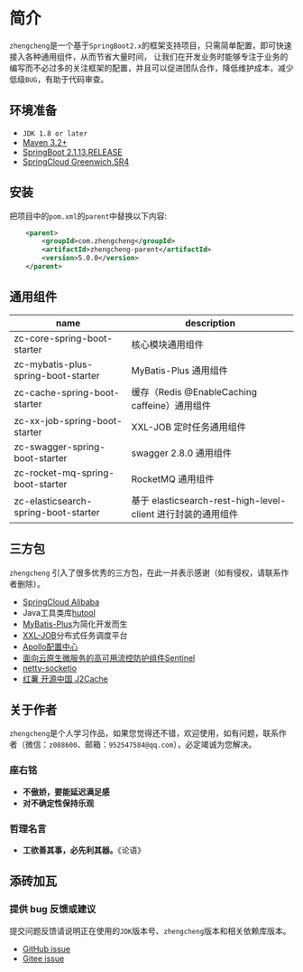 # 简介

`zhengcheng`是一个基于`SpringBoot2.x`的框架支持项目，只需简单配置，即可快速接入各种通用组件，从而节省大量时间，
让我们在开发业务时能够专注于业务的编写而不必过多的关注框架的配置，并且可以促进团队合作，降低维护成本，减少低级`BUG`，有助于代码审查。

## 环境准备

- `JDK 1.8 or later`
- [Maven 3.2+](https://maven.apache.org/download.cgi)
- [SpringBoot 2.1.13.RELEASE](https://spring.io/projects/spring-boot)
- [SpringCloud Greenwich.SR4](https://cloud.spring.io/spring-cloud-static/Greenwich.SR4/single/spring-cloud.html)

## 安装

把项目中的`pom.xml`的`parent`中替换以下内容:
```xml
    <parent>
        <groupId>com.zhengcheng</groupId>
        <artifactId>zhengcheng-parent</artifactId>
        <version>5.0.0</version>
    </parent>
```

## 通用组件

 name | description
---|---
zc-core-spring-boot-starter | 核心模块通用组件
zc-mybatis-plus-spring-boot-starter | MyBatis-Plus 通用组件
zc-cache-spring-boot-starter | 缓存（Redis @EnableCaching caffeine）通用组件
zc-xx-job-spring-boot-starter | XXL-JOB 定时任务通用组件
zc-swagger-spring-boot-starter | swagger 2.8.0 通用组件
zc-rocket-mq-spring-boot-starter | RocketMQ 通用组件
zc-elasticsearch-spring-boot-starter | 基于 elasticsearch-rest-high-level-client 进行封装的通用组件

## 三方包

`zhengcheng` 引入了很多优秀的三方包，在此一并表示感谢（如有侵权，请联系作者删除）。

- [SpringCloud Alibaba](https://spring.io/projects/spring-cloud-alibaba)
- Java工具类库[hutool](https://hutool.cn/docs/#/)
- [MyBatis-Plus](https://mp.baomidou.com/)为简化开发而生
- [XXL-JOB](http://www.xuxueli.com/xxl-job/)分布式任务调度平台
- [Apollo配置中心](https://github.com/ctripcorp/apollo)
- [面向云原生微服务的高可用流控防护组件Sentinel](https://github.com/alibaba/Sentinel)
- [netty-socketio](https://github.com/mrniko/netty-socketio)
- [红薯 开源中国 J2Cache](https://gitee.com/ld/J2Cache)

## 关于作者

`zhengcheng`是个人学习作品，如果您觉得还不错，欢迎使用，如有问题，联系作者（微信：`z088600`、邮箱：`952547584@qq.com`），必定竭诚为您解决。

### 座右铭

- **不傲娇，要能延迟满足感**
- **对不确定性保持乐观**

### 哲理名言

- **工欲善其事，必先利其器。**《论语》

## 添砖加瓦

### 提供 bug 反馈或建议

提交问题反馈请说明正在使用的`JDK`版本号、`zhengcheng`版本和相关依赖库版本。

- [GitHub issue](https://github.com/zhangquansheng/zhengcheng-parent/issues)
- [Gitee issue](https://gitee.com/zhangquansheng/zhengcheng-parent/issues)